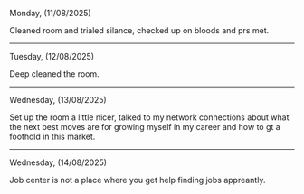 Monday, (11/08/2025)

Cleaned room and trialed silance, checked up on bloods and prs met.

----------------------------------------------------------------------------------------------------------------------------------------------------------------------------------
Tuesday, (12/08/2025)

Deep cleaned the room.

----------------------------------------------------------------------------------------------------------------------------------------------------------------------------------
Wednesday, (13/08/2025)

Set up the room a little nicer, talked to my network connections about what the next best moves are for growing myself in my career and how to gt a foothold in this market.

----------------------------------------------------------------------------------------------------------------------------------------------------------------------------------
Wednesday, (14/08/2025)

Job center is not a place where you get help finding jobs appreantly.
